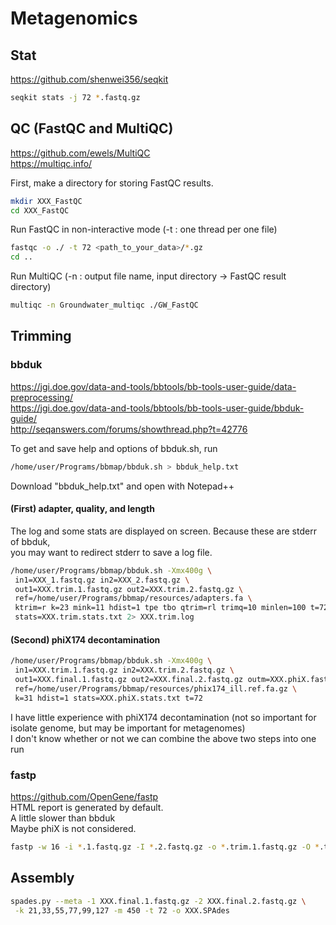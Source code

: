 # Metagenomics

## Stat
https://github.com/shenwei356/seqkit  
```zsh
seqkit stats -j 72 *.fastq.gz
```



## QC (FastQC and MultiQC)  
https://github.com/ewels/MultiQC  
https://multiqc.info/  

First, make a directory for storing FastQC results.  
```zsh
mkdir XXX_FastQC  
cd XXX_FastQC
```
Run FastQC in non-interactive mode (-t : one thread per one file)  
```zsh
fastqc -o ./ -t 72 <path_to_your_data>/*.gz  
cd ..
``` 
Run MultiQC (-n : output file name, input directory -> FastQC result directory)  
```zsh
multiqc -n Groundwater_multiqc ./GW_FastQC  
```
## Trimming
### bbduk
https://jgi.doe.gov/data-and-tools/bbtools/bb-tools-user-guide/data-preprocessing/  
https://jgi.doe.gov/data-and-tools/bbtools/bb-tools-user-guide/bbduk-guide/  
http://seqanswers.com/forums/showthread.php?t=42776  

To get and save help and options of bbduk.sh, run  
```zsh
/home/user/Programs/bbmap/bbduk.sh > bbduk_help.txt
```
Download "bbduk_help.txt" and open with Notepad++  


#### (First) adapter, quality, and length  
The log and some stats are displayed on screen. Because these are stderr of bbduk,  
you may want to redirect stderr to save a log file.   
```zsh
/home/user/Programs/bbmap/bbduk.sh -Xmx400g \
 in1=XXX_1.fastq.gz in2=XXX_2.fastq.gz \
 out1=XXX.trim.1.fastq.gz out2=XXX.trim.2.fastq.gz \
 ref=/home/user/Programs/bbmap/resources/adapters.fa \
 ktrim=r k=23 mink=11 hdist=1 tpe tbo qtrim=rl trimq=10 minlen=100 t=72 \
 stats=XXX.trim.stats.txt 2> XXX.trim.log
```
#### (Second) phiX174 decontamination
```zsh
/home/user/Programs/bbmap/bbduk.sh -Xmx400g \
 in1=XXX.trim.1.fastq.gz in2=XXX.trim.2.fastq.gz \
 out1=XXX.final.1.fastq.gz out2=XXX.final.2.fastq.gz outm=XXX.phiX.fastq.gz \
 ref=/home/user/Programs/bbmap/resources/phix174_ill.ref.fa.gz \
 k=31 hdist=1 stats=XXX.phiX.stats.txt t=72
```
I have little experience with phiX174 decontamination (not so important for isolate genome, but may be important for metagenomes)  
I don't know whether or not we can combine the above two steps into one run  

### fastp
https://github.com/OpenGene/fastp  
HTML report is generated by default.  
A little slower than bbduk  
Maybe phiX is not considered.  
```zsh
fastp -w 16 -i *.1.fastq.gz -I *.2.fastq.gz -o *.trim.1.fastq.gz -O *.trim.2.fastq.gz
```

## Assembly
```zsh
spades.py --meta -1 XXX.final.1.fastq.gz -2 XXX.final.2.fastq.gz \
 -k 21,33,55,77,99,127 -m 450 -t 72 -o XXX.SPAdes
 ```
 
 
